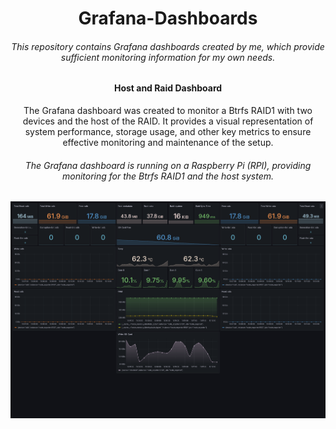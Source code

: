 <h1 align='center'>Grafana-Dashboards</h1>

<h6 align='center'>
    This repository contains Grafana dashboards created by me, which provide sufficient monitoring information for my own needs.
</h6>

<h4 align='center'>
    Host and Raid Dashboard
</h4>

<p align='center'>
    The Grafana dashboard was created to monitor a Btrfs RAID1 with two devices and the host of the RAID.
    It provides a visual representation of system performance, storage usage, and other key metrics to
    ensure effective monitoring and maintenance of the setup.
</p>


<h6 align='center'>
    The Grafana dashboard is running on a Raspberry Pi (RPI), providing monitoring for the Btrfs RAID1 and the host system.
</h6>

<div align='center'>
    <img src='./preview-images/host-and-raid-monitoring-dashboard.png' alt='host-and-raid-monitoring-dashboard'>
</div>

